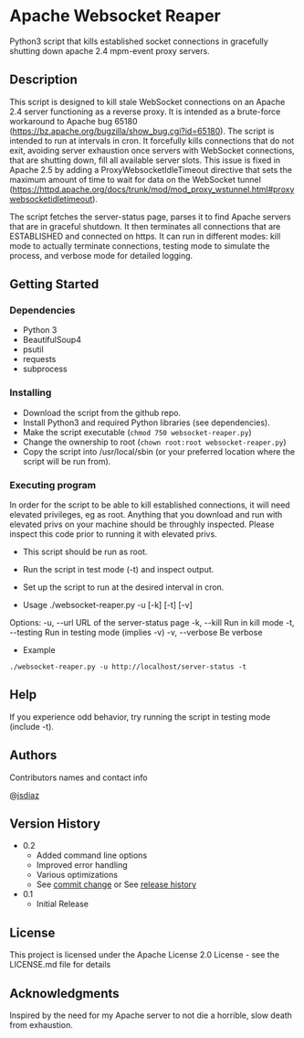 # Apache Websocket Reaper

Python3 script that kills established socket connections in gracefully shutting down apache 2.4 mpm-event proxy servers.

## Description

This script is designed to kill stale WebSocket connections on an Apache 2.4 server functioning as a reverse proxy. It is intended as a brute-force workaround to Apache bug 65180 (https://bz.apache.org/bugzilla/show_bug.cgi?id=65180). The script is intended to run at intervals in cron. It forcefully kills connections that do not exit, avoiding server exhaustion once servers with WebSocket connections, that are shutting down, fill all available server slots. This issue is fixed in Apache 2.5 by adding a ProxyWebsocketIdleTimeout directive that sets the maximum amount of time to wait for data on the WebSocket tunnel (https://httpd.apache.org/docs/trunk/mod/mod_proxy_wstunnel.html#proxywebsocketidletimeout).

The script fetches the server-status page, parses it to find Apache servers that are in graceful shutdown. It then terminates all connections that are ESTABLISHED and connected on https. It can run in different modes: kill mode to actually terminate connections, testing mode to simulate the process, and verbose mode for detailed logging.

## Getting Started

### Dependencies

* Python 3
* BeautifulSoup4
* psutil
* requests
* subprocess

### Installing

* Download the script from the github repo.
* Install Python3 and required Python libraries (see dependencies).
* Make the script executable (`chmod 750 websocket-reaper.py`)
* Change the ownership to root (`chown root:root websocket-reaper.py`)
* Copy the script into /usr/local/sbin (or your preferred location where the script will be run from).

### Executing program

In order for the script to be able to kill established connections, it will need elevated privileges, eg as root. Anything that you download and run with elevated privs on your machine should be throughly inspected. Please inspect this code prior to running it with elevated privs.

* This script should be run as root.
* Run the script in test mode (-t) and inspect output.
* Set up the script to run at the desired interval in cron.

* Usage
./websocket-reaper.py -u <url> [-k] [-t] [-v]

Options:
-u, --url <url>       URL of the server-status page
-k, --kill            Run in kill mode
-t, --testing         Run in testing mode (implies -v)
-v, --verbose         Be verbose

* Example
```
./websocket-reaper.py -u http://localhost/server-status -t
```

## Help

If you experience odd behavior, try running the script in testing mode (include -t).

## Authors

Contributors names and contact info

@[jsdiaz](https://github.com/jsdiaz)

## Version History

* 0.2
    * Added command line options
    * Improved error handling
    * Various optimizations
    * See [commit change]() or See [release history]()
* 0.1
    * Initial Release

## License

This project is licensed under the Apache License 2.0 License - see the LICENSE.md file for details

## Acknowledgments
Inspired by the need for my Apache server to not die a horrible, slow death from exhaustion.
